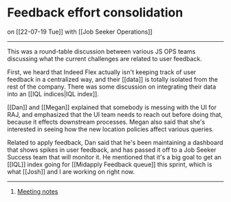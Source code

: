 # Feedback effort consolidation
on [[22-07-19 Tue]]
with [[Job Seeker Operations]]

---
This was a round-table discussion between various JS OPS teams discussing what the current challenges are related to user feedback.

First, we heard that Indeed Flex actually isn't keeping track of user feedback in a centralized way, and their [[data]] is totally isolated from the rest of the company. There was some discussion on integrating their data into an [[IQL indices|IQL index]]. 

[[Dan]] and [[Megan]] explained that somebody is messing with the UI for RAJ, and emphasized that the UI team needs to reach out before doing that, because it effects downstream processes. Megan also said that she's interested in seeing how the new location policies affect various queries.

Related to apply feedback, Dan said that he's been maintaining a dashboard that shows spikes in user feedback, and has passed it off to a Job Seeker Success team that will monitor it. He mentioned that it's a big goal to get an [[IQL]] index going for [[Midapply Feedback queue]] this sprint, which is what [[Josh]] and I are working on right now.

---
1. [Meeting notes](https://docs.google.com/document/d/11qr2necikfdOORIOewi-unVITbxGhMfBjR0ye89-wYA/edit)
